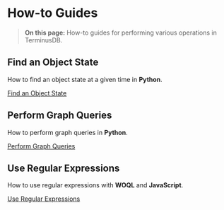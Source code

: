 # How-to Guides

> **On this page:** How-to guides for performing various operations in TerminusDB.
<!--
## Add a Date and Time

How to add a date and time in **Python**.   

[Add a Date and Time](how-to/add-a-date-and-time)

## Load Turtle Files

How to load Turtle files using **The TerminusDB CLI** and **Python**.

[Load Turtle Files](how-to/load-turtle-files)
-->
## Find an Object State

How to find an object state at a given time in **Python**.

[Find an Object State](how-to/how-to-find-object-state)

## Perform Graph Queries

How to perform graph queries in **Python**.

[Perform Graph Queries](how-to/how-to-perform-graph-queries)

## Use Regular Expressions

How to use regular expressions with **WOQL** and **JavaScript**.

[Use Regular Expressions](how-to/how-to-use-regex)